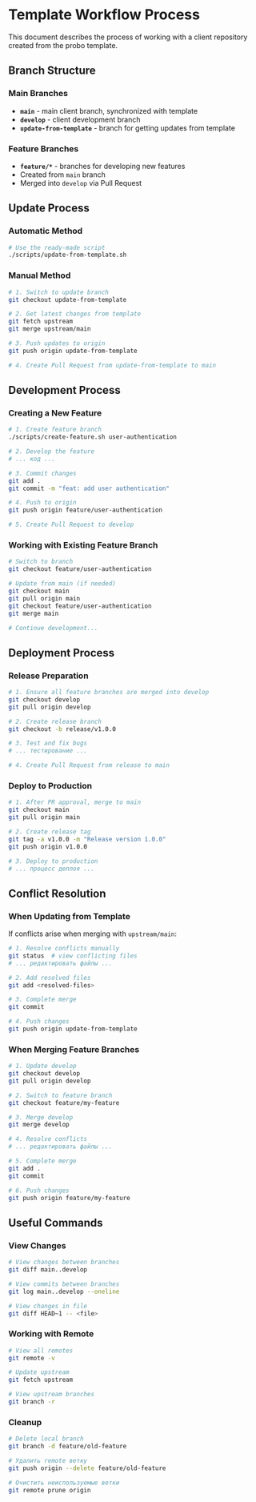 # Template Workflow Process

This document describes the process of working with a client repository created from the probo template.

## Branch Structure

### Main Branches

- **`main`** - main client branch, synchronized with template
- **`develop`** - client development branch
- **`update-from-template`** - branch for getting updates from template

### Feature Branches

- **`feature/*`** - branches for developing new features
- Created from `main` branch
- Merged into `develop` via Pull Request

## Update Process

### Automatic Method

```bash
# Use the ready-made script
./scripts/update-from-template.sh
```

### Manual Method

```bash
# 1. Switch to update branch
git checkout update-from-template

# 2. Get latest changes from template
git fetch upstream
git merge upstream/main

# 3. Push updates to origin
git push origin update-from-template

# 4. Create Pull Request from update-from-template to main
```

## Development Process

### Creating a New Feature

```bash
# 1. Create feature branch
./scripts/create-feature.sh user-authentication

# 2. Develop the feature
# ... код ...

# 3. Commit changes
git add .
git commit -m "feat: add user authentication"

# 4. Push to origin
git push origin feature/user-authentication

# 5. Create Pull Request to develop
```

### Working with Existing Feature Branch

```bash
# Switch to branch
git checkout feature/user-authentication

# Update from main (if needed)
git checkout main
git pull origin main
git checkout feature/user-authentication
git merge main

# Continue development...
```

## Deployment Process

### Release Preparation

```bash
# 1. Ensure all feature branches are merged into develop
git checkout develop
git pull origin develop

# 2. Create release branch
git checkout -b release/v1.0.0

# 3. Test and fix bugs
# ... тестирование ...

# 4. Create Pull Request from release to main
```

### Deploy to Production

```bash
# 1. After PR approval, merge to main
git checkout main
git pull origin main

# 2. Create release tag
git tag -a v1.0.0 -m "Release version 1.0.0"
git push origin v1.0.0

# 3. Deploy to production
# ... процесс деплоя ...
```

## Conflict Resolution

### When Updating from Template

If conflicts arise when merging with `upstream/main`:

```bash
# 1. Resolve conflicts manually
git status  # view conflicting files
# ... редактировать файлы ...

# 2. Add resolved files
git add <resolved-files>

# 3. Complete merge
git commit

# 4. Push changes
git push origin update-from-template
```

### When Merging Feature Branches

```bash
# 1. Update develop
git checkout develop
git pull origin develop

# 2. Switch to feature branch
git checkout feature/my-feature

# 3. Merge develop
git merge develop

# 4. Resolve conflicts
# ... редактировать файлы ...

# 5. Complete merge
git add .
git commit

# 6. Push changes
git push origin feature/my-feature
```

## Useful Commands

### View Changes

```bash
# View changes between branches
git diff main..develop

# View commits between branches
git log main..develop --oneline

# View changes in file
git diff HEAD~1 -- <file>
```

### Working with Remote

```bash
# View all remotes
git remote -v

# Update upstream
git fetch upstream

# View upstream branches
git branch -r
```

### Cleanup

```bash
# Delete local branch
git branch -d feature/old-feature

# Удалить remote ветку
git push origin --delete feature/old-feature

# Очистить неиспользуемые ветки
git remote prune origin
```
